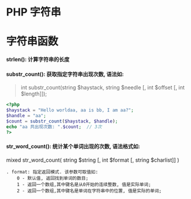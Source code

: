 PHP 字符串
=================

# 字符串函数

#### strlen(): 计算字符串的长度

#### substr_count(): 获取指定字符串出现次数, 语法如:  
> int substr_count(string $haystack, string $needle [, int $offset [, int $length]]);

```php
<?php
$haystack = "Hello worldaa, aa is bb, I am aa?";
$handle = "aa";
$count = substr_count($haystack, $handle);
echo "aa 共出现次数: ".$count;  // 3次
?>
```

#### str_word_count(): 统计某个单词出现的次数, 语法格式如:
mixed str_word_count( string $string [, int $format [, string $charlist]] )

    . format: 指定返回模式. 该参数可取值如:
        0 - 默认值, 返回找到单词的数目;
        1 - 返回一个数组,其中键名是从0开始的连续整数, 值是实际单词;
        2 - 返回一个数组,其中键名是单词在字符串中的位置, 值是实际的单词;

